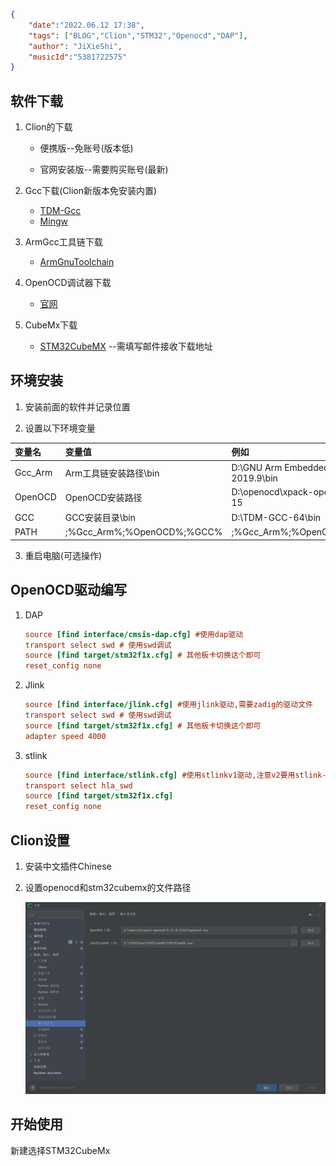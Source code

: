 ```json
{
    "date":"2022.06.12 17:38",
    "tags": ["BLOG","Clion","STM32","Openocd","DAP"],
    "author": "JiXieShi",
    "musicId":"5381722575"
}
```

## 软件下载

1. Clion的下载

   - 便携版--免账号(版本低)

     [Clion2021.1.2]: https://www.ghxi.com/clion.html	"果壳剥壳"

   - 官网安装版--需要购买账号(最新)

     [最新]: https://www.jetbrains.com/clion/	"Jetbrains"

2. Gcc下载(Clion新版本免安装内置)
   - [TDM-Gcc](https://jmeubank.github.io/tdm-gcc/)
   - [Mingw](https://www.mingw-w64.org/downloads/)

3. ArmGcc工具链下载
   - [ArmGnuToolchain](https://developer.arm.com/downloads/-/gnu-rm)
4. OpenOCD调试器下载
   - [官网](https://openocd.org/)
5. CubeMx下载
   - [STM32CubeMX](https://www.st.com/content/st_com/en/products/development-tools/software-development-tools/stm32-software-development-tools/stm32-configurators-and-code-generators/stm32cubemx.html#get-software) --需填写邮件接收下载地址

## 环境安装

1. 安装前面的软件并记录位置

2. 设置以下环境变量

| 变量名  | 变量值                     | 例如                                       |
| :------ | :------------------------- | :----------------------------------------- |
| Gcc_Arm | Arm工具链安装路径\bin      | D:\GNU Arm Embedded Toolchain\9 2019.9\bin |
| OpenOCD | OpenOCD安装路径            | D:\openocd\xpack-openocd-0.10.0-15         |
| GCC     | GCC安装目录\bin            | D:\TDM-GCC-64\bin                          |
| PATH    | ;%Gcc_Arm%;%OpenOCD%;%GCC% | ;%Gcc_Arm%;%OpenOCD%;%GCC%                 |

3. 重启电脑(可选操作)

## OpenOCD驱动编写

1. DAP

   ```ini
   source [find interface/cmsis-dap.cfg] #使用dap驱动
   transport select swd # 使用swd调试
   source [find target/stm32f1x.cfg] # 其他板卡切换这个即可
   reset_config none
   ```

2. Jlink

   ```ini
   source [find interface/jlink.cfg] #使用jlink驱动,需要zadig的驱动文件
   transport select swd # 使用swd调试
   source [find target/stm32f1x.cfg] # 其他板卡切换这个即可
   adapter speed 4000
   ```

3. stlink

   ```ini
   source [find interface/stlink.cfg] #使用stlinkv1驱动,注意v2要用stlink-v2.cfg或者stlink-v2-1.cfg
   transport select hla_swd
   source [find target/stm32f1x.cfg]
   reset_config none
   ```

## Clion设置

1. 安装中文插件Chinese

2. 设置openocd和stm32cubemx的文件路径

   ![设置文件路径](./assets/images/Clion/%E8%AE%BE%E7%BD%AE%E6%96%87%E4%BB%B6%E8%B7%AF%E5%BE%84.png)

## 开始使用

新建选择STM32CubeMx



